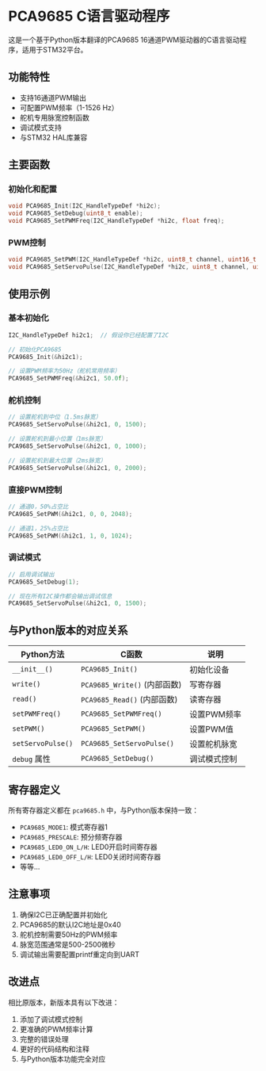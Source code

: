 # PCA9685 C语言驱动程序

这是一个基于Python版本翻译的PCA9685 16通道PWM驱动器的C语言驱动程序，适用于STM32平台。

## 功能特性

- 支持16通道PWM输出
- 可配置PWM频率（1-1526 Hz）
- 舵机专用脉宽控制函数
- 调试模式支持
- 与STM32 HAL库兼容

## 主要函数

### 初始化和配置
```c
void PCA9685_Init(I2C_HandleTypeDef *hi2c);
void PCA9685_SetDebug(uint8_t enable);
void PCA9685_SetPWMFreq(I2C_HandleTypeDef *hi2c, float freq);
```

### PWM控制
```c
void PCA9685_SetPWM(I2C_HandleTypeDef *hi2c, uint8_t channel, uint16_t on, uint16_t off);
void PCA9685_SetServoPulse(I2C_HandleTypeDef *hi2c, uint8_t channel, uint16_t pulse);
```

## 使用示例

### 基本初始化
```c
I2C_HandleTypeDef hi2c1;  // 假设你已经配置了I2C

// 初始化PCA9685
PCA9685_Init(&hi2c1);

// 设置PWM频率为50Hz（舵机常用频率）
PCA9685_SetPWMFreq(&hi2c1, 50.0f);
```

### 舵机控制
```c
// 设置舵机到中位（1.5ms脉宽）
PCA9685_SetServoPulse(&hi2c1, 0, 1500);

// 设置舵机到最小位置（1ms脉宽）
PCA9685_SetServoPulse(&hi2c1, 0, 1000);

// 设置舵机到最大位置（2ms脉宽）
PCA9685_SetServoPulse(&hi2c1, 0, 2000);
```

### 直接PWM控制
```c
// 通道0，50%占空比
PCA9685_SetPWM(&hi2c1, 0, 0, 2048);

// 通道1，25%占空比
PCA9685_SetPWM(&hi2c1, 1, 0, 1024);
```

### 调试模式
```c
// 启用调试输出
PCA9685_SetDebug(1);

// 现在所有I2C操作都会输出调试信息
PCA9685_SetServoPulse(&hi2c1, 0, 1500);
```

## 与Python版本的对应关系

| Python方法 | C函数 | 说明 |
|------------|-------|------|
| `__init__()` | `PCA9685_Init()` | 初始化设备 |
| `write()` | `PCA9685_Write()` (内部函数) | 写寄存器 |
| `read()` | `PCA9685_Read()` (内部函数) | 读寄存器 |
| `setPWMFreq()` | `PCA9685_SetPWMFreq()` | 设置PWM频率 |
| `setPWM()` | `PCA9685_SetPWM()` | 设置PWM值 |
| `setServoPulse()` | `PCA9685_SetServoPulse()` | 设置舵机脉宽 |
| `debug` 属性 | `PCA9685_SetDebug()` | 调试模式控制 |

## 寄存器定义

所有寄存器定义都在 `pca9685.h` 中，与Python版本保持一致：

- `PCA9685_MODE1`: 模式寄存器1
- `PCA9685_PRESCALE`: 预分频寄存器
- `PCA9685_LED0_ON_L/H`: LED0开启时间寄存器
- `PCA9685_LED0_OFF_L/H`: LED0关闭时间寄存器
- 等等...

## 注意事项

1. 确保I2C已正确配置并初始化
2. PCA9685的默认I2C地址是0x40
3. 舵机控制需要50Hz的PWM频率
4. 脉宽范围通常是500-2500微秒
5. 调试输出需要配置printf重定向到UART

## 改进点

相比原版本，新版本具有以下改进：

1. 添加了调试模式控制
2. 更准确的PWM频率计算
3. 完整的错误处理
4. 更好的代码结构和注释
5. 与Python版本功能完全对应

